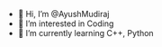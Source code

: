 - 👋 Hi, I’m @AyushMudiraj
- 👀 I’m interested in Coding
- 🌱 I’m currently learning C++, Python

<!---
AyushMudiraj/AyushMudiraj is a ✨ special ✨ repository because its `README.md` (this file) appears on your GitHub profile.
You can click the Preview link to take a look at your changes.
--->
